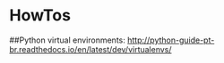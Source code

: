 # HowTos


##Python virtual environments:
http://python-guide-pt-br.readthedocs.io/en/latest/dev/virtualenvs/
